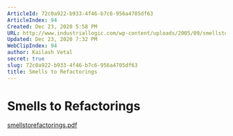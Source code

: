 ```yaml
---
ArticleId: 72c0a922-b933-4f46-b7c6-956a4705df63
ArticleIndex: 94
Created: Dec 23, 2020 5:58 PM
URL: http://www.industriallogic.com/wp-content/uploads/2005/09/smellstorefactorings.pdf
Updated: Dec 23, 2020 7:32 PM
WebClipIndex: 94
author: Kailash Vetal
secret: true
slug: 72c0a922-b933-4f46-b7c6-956a4705df63
title: Smells to Refactorings
---
```

#  Smells to Refactorings
[smellstorefactorings.pdf](94%20a855421b75344b919752839343ca2eba/smellstorefactorings.pdf)
